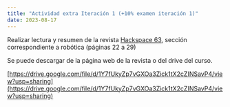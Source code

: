 ```yaml
---
title: "Actividad extra Iteración 1 (+10% examen iteración 1)" 
date: 2023-08-17
---
```

Realizar lectura y resumen de la revista [Hackspace 63](https://hackspace.raspberrypi.com/issues), sección correspondiente a robótica (páginas 22 a 29)

Se puede descargar de la página web de la revista o del drive del curso.

[https://drive.google.com/file/d/1Y7fUkyZp7vGXOa3Zick1tX2cZINSavP4/view?usp=sharing](https://drive.google.com/file/d/1Y7fUkyZp7vGXOa3Zick1tX2cZINSavP4/view?usp=sharing)
